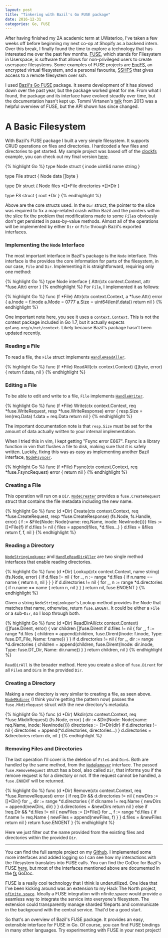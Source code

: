 ```yaml
---
layout: post
title: "Tinkering with Bazil's Go FUSE package"
date: 2016-12-31
categories: Go, FUSE
---
```


After having finished my 2A academic term at UWaterloo, I've taken a few weeks off before beginning my next co-op at Shopify as a backend intern. Over this break, I finally found the time to explore a technology that has interested me over the past few months. [FUSE](https://en.wikipedia.org/wiki/Filesystem_in_Userspace), which stands for Filesystem in Userspace, is software that allows for non-privileged users to create userspace filesystems. Some examples of FUSE projects are [EncFS](https://en.wikipedia.org/wiki/EncFS), an encrypted virtual filesystem, and a personal favourite, [SSHFS](https://en.wikipedia.org/wiki/SSHFS) that gives access to a remote filesystem over ssh. 

I used [Bazil's Go FUSE](https://github.com/bazil/fuse) package. It seems development of it has slowed down over the past year, but the package worked great for me. From what I found, the package and its interface have evolved steadily over time, but the documentation hasn't kept up. Tommi Virtanen's [talk](https://bazil.org/talks/2013-06-10-la-gophers/) from 2013 was a helpful overview of FUSE, but the API shown has since changed.  

# A Basic Filesystem

With Bazil's FUSE package I built a very simple filesystem. It supports CRUD operations on files and directories. I hardcoded a few files and directories to get started. My sample project was based off of the [clockfs](https://github.com/bazil/fuse/blob/master/examples/clockfs/clockfs.go) example, you can check out my final version [here](https://github.com/Melinysh/fuse-example).

{% highlight Go %}
type Node struct {
	inode uint64
	name  string
}

type File struct {
	Node
	data []byte
}

type Dir struct {
	Node
	files       *[]*File
	directories *[]*Dir
}

type FS struct {
	root *Dir
}
{% endhighlight %}

Above are the core structs used. In the `Dir` struct, the pointer to the slice was required to fix a map-related crash within Bazil and the pointers within the slice fix the problem that modifications made to some `File`s obviously don't get persisted in pass-by-value methods. Almost all of the operations will be implemented by either `Dir` or `File` through Bazil's exported interfaces.

### Implementing the `Node` Interface

The most important interface in Bazil's package is the `Node` interface. This interface is the provides the core information for parts of the filesystem, in our case, `File` and `Dir`. Implementing it is straightforward, requiring only one method:

{% highlight Go %}
type Node interface {
	Attr(ctx context.Context, attr *fuse.Attr) error
}
{% endhighlight %}
For `File`, I implemented it as follows:

{% highlight Go %}
func (f *File) Attr(ctx context.Context, a *fuse.Attr) error {
	a.Inode = f.inode
	a.Mode = 0777
	a.Size = uint64(len(f.data))
	return nil
}
{% endhighlight %}

One important note here, you see it uses a `context.Context`. This is not the context package included in Go 1.7, but it actually expects `golang.org/x/net/context`. Likely because Bazil's package hasn't been updated recently.

### Reading a File

To read a file, the `File` struct implements [`HandleReadAller`](https://github.com/bazil/fuse/blob/master/fs/serve.go#L285).

{% highlight Go %}
func (f *File) ReadAll(ctx context.Context) ([]byte, error) {
	return f.data, nil
}
{% endhighlight %}

### Editing a File

To be able to edit and write to a file, `File` implements [`HandleWriter`](https://github.com/bazil/fuse/blob/master/fs/serve.go#L306).

{% highlight Go %}
func (f *File) Write(ctx context.Context, req *fuse.WriteRequest, resp *fuse.WriteResponse) error {
	resp.Size = len(req.Data)
	f.data = req.Data
	return nil
}
{% endhighlight %}

The important documentation note is that `resp.Size` must be set for the amount of data actually written to your internal implementation.

When I tried this in vim, I kept getting "Fsync error E667". Fsync is a library function in vim that flushes a file to disk, making sure that it is safely written. Luckily, fixing this was as easy as implementing another Bazil interface, [`NodeFsyncer`](https://github.com/bazil/fuse/blob/master/fs/serve.go#L221).

{% highlight Go %}
func (f *File) Fsync(ctx context.Context, req *fuse.FsyncRequest) error {
	return nil
}
{% endhighlight %}

### Creating a File

This operation will run on a `Dir`. [`NodeCreater`](https://github.com/bazil/fuse/blob/master/fs/serve.go#L197) provides a `fuse.CreateRequest` struct that contains the file metadata including the new name. 

{% highlight Go %}
func (d *Dir) Create(ctx context.Context, req *fuse.CreateRequest, resp *fuse.CreateResponse) (fs.Node, fs.Handle, error) {
	f := &File{Node: Node{name: req.Name, inode: NewInode()}}
	files := []*File{f}
	if d.files != nil {
		files = append(files, *d.files...)
	}
	d.files = &files
	return f, f, nil
}
{% endhighlight %}


### Reading a Directory

[`NodeStringLookuper`](https://github.com/bazil/fuse/blob/master/fs/serve.go#L163) and [`HandleReadDirAller`](https://github.com/bazil/fuse/blob/master/fs/serve.go#L289) are two single method interfaces that enable reading directories. 

{% highlight Go %}
func (d *Dir) Lookup(ctx context.Context, name string) (fs.Node, error) {
	if d.files != nil {
		for _, n := range *d.files {
			if n.name == name {
				return n, nil
			}
		}
	}
	if d.directories != nil {
		for _, n := range *d.directories {
			if n.name == name {
				return n, nil
			}
		}
	}
	return nil, fuse.ENOENT
}
{% endhighlight %}

Given a string `NodeStringLookuper`'s Lookup method provides the Node that matches that name, otherwise, return `fuse.ENOENT`. It could be either a `File` or a sub-`Dir`, so I loop through both. 

{% highlight Go %}
func (d *Dir) ReadDirAll(ctx context.Context) ([]fuse.Dirent, error) {
	var children []fuse.Dirent
	if d.files != nil {
		for _, f := range *d.files {
			children = append(children, fuse.Dirent{Inode: f.inode, Type: fuse.DT_File, Name: f.name})
		}
	}
	if d.directories != nil {
		for _, dir := range *d.directories {
			children = append(children, fuse.Dirent{Inode: dir.inode, Type: fuse.DT_Dir, Name: dir.name})
		}
	}
	return children, nil
}
{% endhighlight %}

`ReadDirAll` is the broader method. Here you create a slice of `fuse.Dirent` for all `File`s and `Dir`s in the provided `Dir`. 

### Creating a Directory

Making a new directory is very similar to creating a file, as seen above. [`NodeMkdirer`](https://github.com/bazil/fuse/blob/master/fs/serve.go#L179) (I think you're getting the pattern now) passes the `fuse.MkdirRequest` struct with the new directory's metadata.

{% highlight Go %}
func (d *Dir) Mkdir(ctx context.Context, req *fuse.MkdirRequest) (fs.Node, error) {
	dir := &Dir{Node: Node{name: req.Name, inode: NewInode()}}
	directories := []*Dir{dir}
	if d.directories != nil {
		directories = append(*d.directories, directories...)
	}
	d.directories = &directories
	return dir, nil
}
{% endhighlight %}

### Removing Files and Directories

The last operation I'll cover is the deletion of `File`s and `Dir`s. Both are handled by the same method, from the [`NodeRemover`](https://github.com/bazil/fuse/blob/master/fs/serve.go#L144) interface. The passed `fuse.RemoveRequest` struct has a bool, also called `Dir`, that informs you if the remove request is for a directory or not. If the request cannot be handled, a `fuse.ENOENT` will be returned. 

{% highlight Go %}
func (d *Dir) Remove(ctx context.Context, req *fuse.RemoveRequest) error {
	if req.Dir && d.directories != nil {
		newDirs := []*Dir{}
		for _, dir := range *d.directories {
			if dir.name != req.Name {
				newDirs = append(newDirs, dir)
			}
		}
		d.directories = &newDirs
		return nil
	} else if !req.Dir && *d.files != nil {
		newFiles := []*File{}
		for _, f := range *d.files {
			if f.name != req.Name {
				newFiles = append(newFiles, f)
			}
		}
		d.files = &newFiles
		return nil
	}
	return fuse.ENOENT
}
{% endhighlight %}

Here we just filter out the name provided from the existing files and directories within the provided `Dir`. 

---

You can find the full sample project on my [Github](https://github.com/Melinysh/fuse-example). I implemented some more interfaces and added logging so I can see how my interactions with the filesystem translates into FUSE calls. You can find the GoDoc for Bazil's FUSE [here](https://godoc.org/bazil.org/fuse), but most of the interfaces mentioned above are documented in the [fs](https://godoc.org/bazil.org/fuse/fs) GoDoc.

FUSE is a really cool technology that I think is underutilized. One idea that I've been kicking around was an extension to my Hack The North project, [`nfinite.space`](https://github.com/Melinysh/nfinite.space). Ideally a FUSE integration with nfinite.space would provide a seamless way to integrate the service into everyone's filesystem. The extension could transparently manage sharded fileparts and communicate in the background with the central service. That'd be a good start.

So that's an overview of Bazil's FUSE package. It provides an easy, extensible interface for FUSE in Go. Of course, you can find FUSE bindings in many other languages. Try experimenting with FUSE in your next project!

